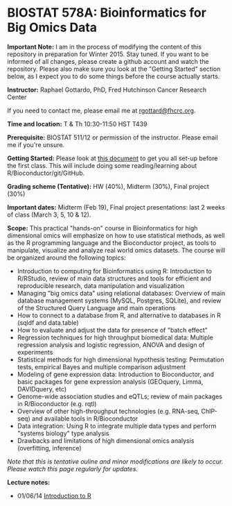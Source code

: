 BIOSTAT 578A: Bioinformatics for Big Omics Data
===============================================

**Important Note:** I am in the process of modifying the content of this repository in preparation for Winter 2015. Stay tuned. If you want to be informed of all changes, please create a github account and watch the repository. Please also make sure you look at the "Getting Started" section below, as I expect you to do some things before the course actually starts.

**Instructor:** Raphael Gottardo, PhD, Fred Hutchinson Cancer Research Center

If you need to contact me, please email me at <rgottard@fhcrc.org>.

**Time and location:**
T & Th	10:30-11:50	HST T439

**Prerequisite:** BIOSTAT 511/12 or permission of the instructor. Please email me if you're unsure.

**Getting Started:** Please look at [this document](https://github.com/raphg/Biostat-578/blob/master/getting_started.md) to get you all set-up before the first class. This will include doing some reading/learning about R/Bioconductor/git/GitHub. 

**Grading scheme (Tentative):** HW (40%), Midterm (30%), Final project (30%)

**Important dates:** Midterm (Feb 19), Final project presentations: last 2 weeks of class (March 3, 5, 10 & 12).

**Scope:** This practical "hands-on" course in Bioinformatics for high dimensional omics will emphasize on how to use statistical methods, as well as the R programming language and the Bioconductor project, as tools to manipulate, visualize and analyze real world omics datasets. The course will be organized around the following topics:
- Introduction to computing for Bioinformatics using R: Introduction to R/RStudio, review of main data structures and tools for efficient and reproducible research, data manipulation and visualization
- Managing "big omics data" using relational databases: Overview of main database management systems (MySQL, Postgres, SQLite), and review of the Structured Query Language and main operations
- How to connect to a database from R, and alternative to databases in R (sqldf and data.table)
- How to evaluate and adjust the data for presence of "batch effect"
- Regression techniques for high throughput biomedical data: Multiple regression analysis and logistic regression, ANOVA and design of experiments
- Statistical methods for high dimensional hypothesis testing: Permutation tests, empirical Bayes and multiple comparison adjustment
- Modeling of gene expression data: Introduction to Bioconductor, and basic packages for gene expression analysis (GEOquery, Limma, DAVIDquery, etc)
- Genome-wide association studies and eQTLs; review of main packages in R/Bioconductor (e.g. rqtl)
- Overview of other high-throughput technologies (e.g. RNA-seq, ChIP-seq) and available tools in R/Bioconductor
- Data integration: Using R to integrate multiple data types and perform "systems biology" type analysis
- Drawbacks and limitations of high dimensional omics analysis (overfitting, inference)

*Note that this is tentative ouline and minor modifications are likely to occur. Please watch this page regularly for updates.*

**Lecture notes:**

- 01/06/14 [Introduction to R](https://github.com/raphg/Biostat-578/blob/master/Introduction_to_R.Rmd) 
